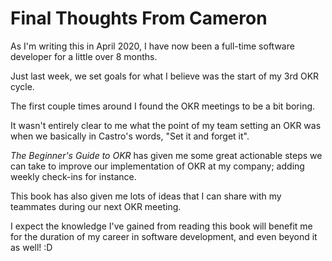 # Final Thoughts From Cameron

As I'm writing this in April 2020, I have now been a full-time software developer for a little over 8 months.

Just last week, we set goals for what I believe was the start of my 3rd OKR cycle.

The first couple times around I found the OKR meetings to be a bit boring.

It wasn't entirely clear to me what the point of my team setting an OKR was when we basically in Castro's words, "Set it and forget it".

*The Beginner's Guide to OKR* has given me some great actionable steps we can take to improve our implementation of OKR at my company; adding weekly check-ins for instance.

This book has also given me lots of ideas that I can share with my teammates during our next OKR meeting.

I expect the knowledge I've gained from reading this book will benefit me for the duration of my career in software development, and even beyond it as well! :D